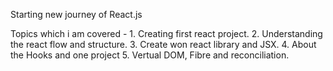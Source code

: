 Starting new journey of React.js

Topics which i am covered -
    1. Creating first react project.
    2. Understanding the react flow and structure.
    3. Create won react library and JSX.
    4. About the Hooks and one project
    5. Vertual DOM, Fibre and reconciliation.